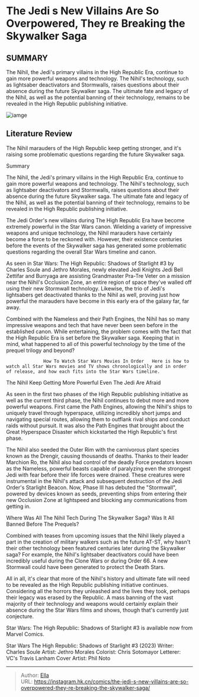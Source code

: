# The Jedi s New Villains Are So Overpowered, They re Breaking the Skywalker Saga


## SUMMARY 



  The Nihil, the Jedi&#39;s primary villains in the High Republic Era, continue to gain more powerful weapons and technology.   The Nihil&#39;s technology, such as lightsaber deactivators and Stormwalls, raises questions about their absence during the future Skywalker saga.   The ultimate fate and legacy of the Nihil, as well as the potential banning of their technology, remains to be revealed in the High Republic publishing initiative.  

![iamge](https://static1.srcdn.com/wordpress/wp-content/uploads/2023/12/nihil-marchion-ro-and-skywalker-saga-star-wars-poster.jpeg)

## Literature Review

The Nihil marauders of the High Republic keep getting stronger, and it&#39;s raising some problematic questions regarding the future Skywalker saga.





Summary

  The Nihil, the Jedi&#39;s primary villains in the High Republic Era, continue to gain more powerful weapons and technology.   The Nihil&#39;s technology, such as lightsaber deactivators and Stormwalls, raises questions about their absence during the future Skywalker saga.   The ultimate fate and legacy of the Nihil, as well as the potential banning of their technology, remains to be revealed in the High Republic publishing initiative.  







The Jedi Order&#39;s new villains during The High Republic Era have become extremely powerful in the Star Wars canon. Wielding a variety of impressive weapons and unique technology, the Nihil marauders have certainly become a force to be reckoned with. However, their existence centuries before the events of the Skywalker saga has generated some problematic questions regarding the overall Star Wars timeline and canon.

As seen in Star Wars: The High Republic: Shadows of Starlight #3 by Charles Soule and Jethro Morales, newly elevated Jedi Knights Jedi Bell Zettifar and Burryaga are assisting Grandmaster Pra-Tre Veter on a mission near the Nihil&#39;s Occlusion Zone, an entire region of space they&#39;ve walled off using their new Stormwall technology. Likewise, the trio of Jedi&#39;s lightsabers get deactivated thanks to the Nihil as well, proving just how powerful the marauders have become in this early era of the galaxy far, far away.

         




Combined with the Nameless and their Path Engines, the Nihil has so many impressive weapons and tech that have never been seen before in the established canon. While entertaining, the problem comes with the fact that the High Republic Era is set before the Skywalker saga. Keeping that in mind, what happened to all of this powerful technology by the time of the prequel trilogy and beyond?

                  How To Watch Star Wars Movies In Order   Here is how to watch all Star Wars movies and TV shows chronologically and in order of release, and how each fits into the Star Wars timeline.   


 The Nihil Keep Getting More Powerful 
Even The Jedi Are Afraid
          

As seen in the first two phases of the High Republic publishing initiative as well as the current third phase, the Nihil continues to debut more and more powerful weapons. First came the Path Engines, allowing the Nihil&#39;s ships to uniquely travel through hyperspace, utilizing incredibly short jumps and navigating special routes, allowing them to outflank rival ships and conduct raids without pursuit. It was also the Path Engines that brought about the Great Hyperspace Disaster which kickstarted the High Republic&#39;s first phase.




The Nihil also seeded the Outer Rim with the carnivorous plant species known as the Drengir, causing thousands of deaths. Thanks to their leader Marchion Ro, the Nihil also had control of the deadly Force predators known as the Nameless, powerful beasts capable of paralyzing even the strongest Jedi with fear before their life forces were drained. These creatures were instrumental in the Nihil&#39;s attack and subsequent destruction of the Jedi Order&#39;s Starlight Beacon. Now, Phase III has debuted the &#34;Stormwall&#34;, powered by devices known as seeds, preventing ships from entering their new Occlusion Zone at lightspeed and blocking any communications from getting in.



 Where Was All The Nihil Tech During The Skywalker Saga? 
Was It All Banned Before The Prequels?
          

Combined with teases from upcoming issues that the Nihil likely played a part in the creation of military walkers such as the future AT-ST, why hasn&#39;t their other technology been featured centuries later during the Skywalker saga? For example, the Nihil&#39;s lightsaber deactivators could have been incredibly useful during the Clone Wars or during Order 66. A new Stormwall could have been generated to protect the Death Stars.




All in all, it&#39;s clear that more of the Nihil&#39;s history and ultimate fate will need to be revealed as the High Republic publishing initiative continues. Considering all the horrors they unleashed and the lives they took, perhaps their legacy was erased by the Republic. A mass banning of the vast majority of their technology and weapons would certainly explain their absence during the Star Wars films and shows, though that&#39;s currently just conjecture.

Star Wars: The High Republic: Shadows of Starlight #3 is available now from Marvel Comics.

 Star Wars The High Republic: Shadows of Starlight #3 (2023)                  Writer: Charles Soule   Artist: Jethro Morales   Colorist: Chris Sotomayor   Letterer: VC&#39;s Travis Lanham   Cover Artist: Phil Noto      




---

> Author: [Ella](https://instagram.hk.cn/)  
> URL: https://instagram.hk.cn/comics/the-jedi-s-new-villains-are-so-overpowered-they-re-breaking-the-skywalker-saga/  

